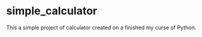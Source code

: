 # simple_calculator

This a simple project of calculator created on a finished my curse of Python. 
